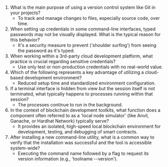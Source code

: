 1. What is the main purpose of using a version control system like Git in your projects?
   * To track and manage changes to files, especially source code, over time.
2. When setting up credentials in some command-line interfaces, typed passwords may not be visually displayed. What is the typical reason for this behavior?
    * It's a security measure to prevent ('shoulder surfing') from seeing the password as it's typed.
3. When working within a 3rd-party cloud development platform, what practice is crucial regarding sensitive credentials?
    * Use only test or non-production credentials with no real-world value.
4. Which of the following represents a key advantage of utilizing a cloud-based development environment?
    * Reduced setup time and standardized environment configuration.
5. If a terminal interface is hidden from view but the session itself is not terminated, what typically happens to processes running within that session?
    * The processes continue to run in the background.
6. In the context of blockchain development toolkits, what function does a component often referred to as a 'local node simulator' (like Anvil, Ganache, or Hardhat Network) typically serve?
    * It provides an isolated, high-speed local blockchain environment for development, testing, and debugging of smart contracts.
7. After installing a new command-line utility, what is a common way to verify that the installation was successful and the tool is accessible system-wide?
    * Executing the command name followed by a flag to request its version information (e.g., 'toolname --version').